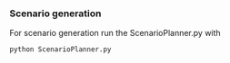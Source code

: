 ### Scenario generation

For scenario generation run the ScenarioPlanner.py with

```shell
python ScenarioPlanner.py
```